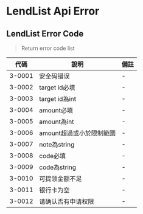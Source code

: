 # LendList Api Error

## LendList Error Code
> Return error code list

| 代碼   | 說明 | 備註 |
| ------ | -------------------------------- | ------ |
| 3-0001|安全码错误 | - |
| 3-0002|target id必填 | - |
| 3-0003|target id為int | - |
| 3-0004|amount必填 | - |
| 3-0005|amount為int | - |
| 3-0006|amount超過或小於限制範圍 | - |
| 3-0007|note為string | - |
| 3-0008|code必填 | - |
| 3-0009|code為string | - |
| 3-0010|可提领金额不足 | - |
| 3-0011|银行卡为空 | - |
| 3-0012|请确认否有申请权限 | - |
